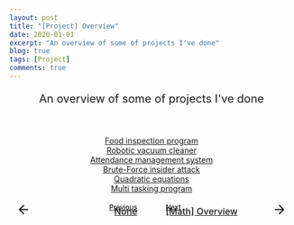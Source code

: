 ```yaml
---
layout: post
title: "[Project] Overview"
date: 2020-01-01
excerpt: "An overview of some of projects I've done"
blog: true
tags: [Project]
comments: true
---
```


<p align="center" style = "font-size: 20px">
    An overview of some of projects I've done
</p> 
<br><br>
<div align="center">
    <div>
        <a href="https://hieuhdh.github.io/deuteri/Food-inspection-program/" class="btn btn-success">Food inspection program</a> 
    </div>
    <div>
        <a href="https://hieuhdh.github.io/deuteri/Robotic-vacuum-cleaner/" class="btn btn-success">Robotic vacuum cleaner</a> 
    </div>
    <div>
        <a href="https://hieuhdh.github.io/deuteri/Attendance-management-system/" class="btn btn-success">Attendance management system</a> 
    </div>
    <div>
        <a href="https://hieuhdh.github.io/deuteri/Brute-force-insider-attack/" class="btn btn-success">Brute-Force insider attack</a> 
    </div>
    <div>
        <a href="https://hieuhdh.github.io/deuteri/Quadratic-equations/" class="btn btn-success">Quadratic equations</a> 
    </div>
    <div>
        <a href="https://hieuhdh.github.io/deuteri/Project-Multi-tasking-program/" class="btn btn-success">Multi tasking program</a> 
    </div>
</div>

<br>
<div class="pre_next" style = "display: grid;grid-template-columns: 45% 45% 20px; grid-gap: 0 10%; font-weight: 500">
    <div class="item item1" style="text-align: right; position: relative;">
        <a href="#" class="btn" style="width: 100%">
            <div style = "font-size: 12px; margin-bottom:-10px">Previous</div>
            <div style = "top:50%;bottom:50%; transform:translate(-50%, -50%); position: absolute; width: 25px; height:25px; left: 25px">
            	<svg viewBox="0 0 24 24" fill="none" stroke="currentColor" stroke-width="2" stroke-linecap="round" stroke-linejoin="round" preserveAspectRatio="xMidYMid meet" data-rnw-int- style="vertical-align: middle;"><path d="M19 12H5M12 19l-7-7 7-7"></path></svg>
            </div>
            <div style = "position: relative; font-size: 16px; font-weight: 500 ">None</div>
        </a>
    </div>
    <div class="item item2" style="text-align: left; position: relative; ">
        <a href="https://hieuhdh.github.io/deuteri/Math-Overview/" class="btn" style="width: 100%">
        	<div style = "font-size: 12px; margin-bottom:-10px"> Next</div>
        	<div style = "top:50%;bottom:50%; transform:translate(-50%, -50%); position: absolute; width: 25px; height:25px; right: 0px"><svg viewBox="0 0 24 24" fill="none" stroke="currentColor" stroke-width="2" stroke-linecap="round" stroke-linejoin="round" style="vertical-align: middle;" ><path d="M5 12h14M12 5l7 7-7 7"></path></svg>
            </div>
        	<div style = "position: relative; font-size: 16px; font-weight: 500 ">[Math] Overview</div>
        </a>
    </div>
</div>


